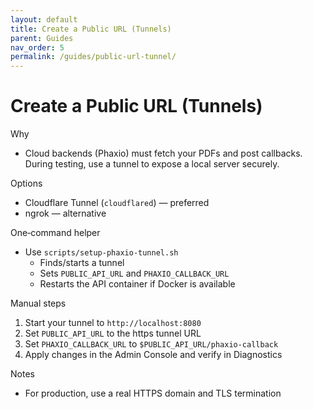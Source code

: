 ```yaml
---
layout: default
title: Create a Public URL (Tunnels)
parent: Guides
nav_order: 5
permalink: /guides/public-url-tunnel/
---
```


# Create a Public URL (Tunnels)

Why
- Cloud backends (Phaxio) must fetch your PDFs and post callbacks. During testing, use a tunnel to expose a local server securely.

Options
- Cloudflare Tunnel (`cloudflared`) — preferred
- ngrok — alternative

One‑command helper
- Use `scripts/setup-phaxio-tunnel.sh`
  - Finds/starts a tunnel
  - Sets `PUBLIC_API_URL` and `PHAXIO_CALLBACK_URL`
  - Restarts the API container if Docker is available

Manual steps
1) Start your tunnel to `http://localhost:8080`
2) Set `PUBLIC_API_URL` to the https tunnel URL
3) Set `PHAXIO_CALLBACK_URL` to `$PUBLIC_API_URL/phaxio-callback`
4) Apply changes in the Admin Console and verify in Diagnostics

Notes
- For production, use a real HTTPS domain and TLS termination

